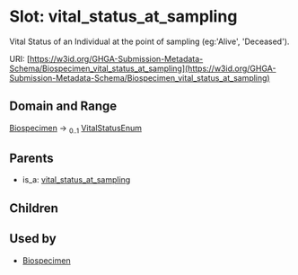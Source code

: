 
# Slot: vital_status_at_sampling


Vital Status of an Individual at the point of sampling (eg:'Alive', 'Deceased').

URI: [https://w3id.org/GHGA-Submission-Metadata-Schema/Biospecimen_vital_status_at_sampling](https://w3id.org/GHGA-Submission-Metadata-Schema/Biospecimen_vital_status_at_sampling)


## Domain and Range

[Biospecimen](Biospecimen.md) &#8594;  <sub>0..1</sub> [VitalStatusEnum](VitalStatusEnum.md)

## Parents

 *  is_a: [vital_status_at_sampling](vital_status_at_sampling.md)

## Children


## Used by

 * [Biospecimen](Biospecimen.md)
